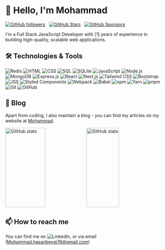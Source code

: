 # 👋 Hello, I'm Mohammad

[![GitHub followers](https://img.shields.io/github/followers/MmdBay?logo=GitHub&style=for-the-badge)](https://github.com/MmdBay) &nbsp; [![GitHub Stars](https://img.shields.io/github/stars/MmdBay?logo=github&style=for-the-badge)](https://github.com/MmdBay) &nbsp; [![GitHub Sponsors](https://img.shields.io/github/sponsors/MmdBay?color=BF4B8A&logo=githubsponsors&style=for-the-badge&label=Sponsor%20on%20Github)](https://github.com/sponsors/MmdBay)

I'm a Full Stack JavaScript Developer with [1] years of experience in building high-quality, scalable web applications. 

## 🛠️ Technologies & Tools

![Redis](https://img.shields.io/badge/-Redis-black?style=flat-square&logo=redis)
![HTML](https://img.shields.io/badge/-HTML-black?style=flat-square&logo=html5)
![CSS](https://img.shields.io/badge/-CSS-black?style=flat-square&logo=css3)
![SQL](https://img.shields.io/badge/-SQL-black?style=flat-square&logo=sql)
![SQLite](https://img.shields.io/badge/-SQLite-black?style=flat-square&logo=sqlite)
![JavaScript](https://img.shields.io/badge/-JavaScript-black?style=flat-square&logo=javascript)
![Node.js](https://img.shields.io/badge/-Node.js-black?style=flat-square&logo=Node.js)
![MongoDB](https://img.shields.io/badge/-MongoDB-black?style=flat-square&logo=mongodb)
![Express.js](https://img.shields.io/badge/-Express.js-black?style=flat-square&logo=express)
![React](https://img.shields.io/badge/-React-black?style=flat-square&logo=react)
![Next.js](https://img.shields.io/badge/-Next.js-black?style=flat-square&logo=next-dot-js)
![Tailwind CSS](https://img.shields.io/badge/-Tailwind%20CSS-black?style=flat-square&logo=tailwind-css)
![Bootstrap](https://img.shields.io/badge/-Bootstrap-black?style=flat-square&logo=bootstrap)
![JSS](https://img.shields.io/badge/-JSS-black?style=flat-square&logo=jss)
![Styled Components](https://img.shields.io/badge/-Styled%20Components-black?style=flat-square&logo=styled-components)
![Webpack](https://img.shields.io/badge/-Webpack-black?style=flat-square&logo=webpack)
![Babel](https://img.shields.io/badge/-Babel-black?style=flat-square&logo=babel)
![npm](https://img.shields.io/badge/-npm-black?style=flat-square&logo=npm)
![Yarn](https://img.shields.io/badge/-Yarn-black?style=flat-square&logo=yarn)
![pnpm](https://img.shields.io/badge/-pnpm-black?style=flat-square&logo=pnpm)
![Git](https://img.shields.io/badge/-Git-black?style=flat-square&logo=git)
![GitHub](https://img.shields.io/badge/-GitHub-black?style=flat-square&logo=github)

## 📝 Blog

Apart from coding, I also maintain a blog - you can find my articles on my website at [Mohammad](https://mohammad.hasanbeygi.site/).

<img style="height: 250px; width: 50%;" src="https://github-readme-stats.vercel.app/api?username=MmdBay&theme=blue-green" alt="GitHub stats">&nbsp;<img style="height: 250px; width: 45%;" src="https://github-readme-stats.vercel.app/api/top-langs/?username=MmdBay&theme=blue-green" alt="GitHub stats">

## 📫 How to reach me

You can find me on ![LinkedIn][2.2], or via email (Muhammad.hasanbeygi76@gmail.com)

<!-- Icons -->

[2.2]: https://raw.githubusercontent.com/MartinHeinz/MartinHeinz/master/linkedin-3-16.png (LinkedIn icon without padding)

<!-- Links to your social media accounts -->

[2]: [https://www.linkedin.com/in/yourusername/](https://www.linkedin.com/in/mohammad-hasanbeygi/)
